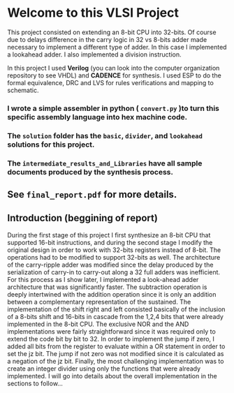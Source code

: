 # Welcome to this VLSI Project

This project consisted on extending an 8-bit CPU into 32-bits. Of course due to delays difference in the carry logic in 32 vs 8-bits adder
made necessary to implement a different type of adder. In this case I implemented a lookahead adder. I also implemented a division instruction.

In this project I used **Verilog** (you can look into the computer organization repository to see VHDL)
and **CADENCE** for synthesis. I used ESP to do the formal equivalence, DRC and LVS for rules verifications and mapping to schematic.

### I wrote a simple assembler in python ( **`convert.py`** )to turn this specific assembly language into hex machine code.
### The `solution` folder has the `basic`, `divider`, and `lookahead` solutions for this project.
### The `intermediate_results_and_Libraries` have all sample documents produced by the synthesis process.

## See `final_report.pdf` for more details.

## Introduction (beggining of report)

During the first stage of this project I first synthesize an 8-bit CPU that supported 16-bit instructions, and
during the second stage I modify the original design in order to work with 32-bits registers instead of 8-bit.
The operations had to be modified to support 32-bits as well. The architecture of the carry-ripple adder
was modified since the delay produced by the serialization of carry-in to carry-out along a 32 full adders
was inefficient. For this process as I show later, I implemented a look-ahead adder architecture that was
significantly faster. The subtraction operation is deeply intertwined with the addition operation since it is
only an addition between a complementary representation of the sustained. The implementation of the
shift right and left consisted basically of the inclusion of a 8-bits shift and 16-bits in cascade from the 1,2,4
bits that were already implemented in the 8-bit CPU. The exclusive NOR and the AND implementations
were fairly straightforward since it was required only to extend the code bit by bit to 32. In order to
implement the jump if zero, I added all bits from the register to evaluate within a OR statement in order
to set the jz bit. The jump if not zero was not modified since it is calculated as a negation of the jz bit.
Finally, the most challenging implementation was to create an integer divider using only the functions that
were already implemented. I will go into details about the overall implementation in the sections to follow...
